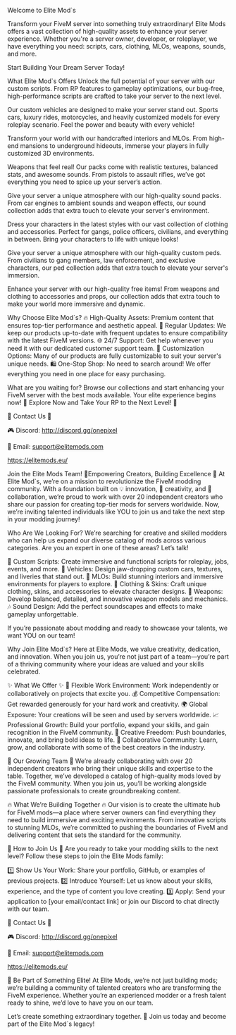 Welcome to Elite Mod`s

Transform your FiveM server into something truly extraordinary! Elite Mods offers a vast collection of high-quality assets to enhance your server experience. Whether you're a server owner, developer, or roleplayer, we have everything you need: scripts, cars, clothing, MLOs, weapons, sounds, and more.


Start Building Your Dream Server Today!


What Elite Mod`s Offers
Unlock the full potential of your server with our custom scripts. From RP features to gameplay optimizations, our bug-free, high-performance scripts are crafted to take your server to the next level.



Our custom vehicles are designed to make your server stand out. Sports cars, luxury rides, motorcycles, and heavily customized models for every roleplay scenario. Feel the power and beauty with every vehicle!



Transform your world with our handcrafted interiors and MLOs. From high-end mansions to underground hideouts, immerse your players in fully customized 3D environments.


Weapons that feel real! Our packs come with realistic textures, balanced stats, and awesome sounds. From pistols to assault rifles, we’ve got everything you need to spice up your server’s action.


Give your server a unique atmosphere with our high-quality sound packs. From car engines to ambient sounds and weapon effects, our sound collection adds that extra touch to elevate your server's environment.


Dress your characters in the latest styles with our vast collection of clothing and accessories. Perfect for gangs, police officers, civilians, and everything in between. Bring your characters to life with unique looks!


Give your server a unique atmosphere with our high-quality custom peds. From civilians to gang members, law enforcement, and exclusive characters, our ped collection adds that extra touch to elevate your server's immersion.


Enhance your server with our high-quality free items! From weapons and clothing to accessories and props, our collection adds that extra touch to make your world more immersive and dynamic. 

 Why Choose Elite Mod`s? 
🔥 High-Quality Assets: Premium content that ensures top-tier performance and aesthetic appeal.
🔧 Regular Updates: We keep our products up-to-date with frequent updates to ensure compatibility with the latest FiveM versions.
🌐 24/7 Support: Get help whenever you need it with our dedicated customer support team.
🎨 Customization Options: Many of our products are fully customizable to suit your server's unique needs.
🛍️ One-Stop Shop: No need to search around! We offer everything you need in one place for easy purchasing.

What are you waiting for? Browse our collections and start enhancing your FiveM server with the best mods available. Your elite experience begins now!
🔮 Explore Now and Take Your RP to the Next Level! 🔮

💌 Contact Us 💌

🎮 Discord: http://discord.gg/onepixel

📧 Email: support@elitemods.com

https://elitemods.eu/









Join the Elite Mods Team! 
💎Empowering Creators, Building Excellence 💎
At Elite Mod`s, we’re on a mission to revolutionize the FiveM modding community. With a foundation built on 💡 innovation, 🎨 creativity, and 🤝 collaboration, we’re proud to work with over 20 independent creators who share our passion for creating top-tier mods for servers worldwide. Now, we’re inviting talented individuals like YOU to join us and take the next step in your modding journey!

Who Are We Looking For?
We’re searching for creative and skilled modders who can help us expand our diverse catalog of mods across various categories. Are you an expert in one of these areas? Let’s talk!

🔧 Custom Scripts: Create immersive and functional scripts for roleplay, jobs, events, and more.
🚗 Vehicles: Design jaw-dropping custom cars, textures, and liveries that stand out.
🏢 MLOs: Build stunning interiors and immersive environments for players to explore.
👗 Clothing & Skins: Craft unique clothing, skins, and accessories to elevate character designs.
🔫 Weapons: Develop balanced, detailed, and innovative weapon models and mechanics.
🎶 Sound Design: Add the perfect soundscapes and effects to make gameplay unforgettable.

If you’re passionate about modding and ready to showcase your talents, we want YOU on our team!

Why Join Elite Mod`s?
Here at Elite Mods, we value creativity, dedication, and innovation. When you join us, you’re not just part of a team—you’re part of a thriving community where your ideas are valued and your skills celebrated.

✨ What We Offer ✨
🎯 Flexible Work Environment: Work independently or collaboratively on projects that excite you.
💰 Competitive Compensation: Get rewarded generously for your hard work and creativity.
🌍 Global Exposure: Your creations will be seen and used by servers worldwide.
📈 Professional Growth: Build your portfolio, expand your skills, and gain recognition in the FiveM community.
🎨 Creative Freedom: Push boundaries, innovate, and bring bold ideas to life.
🤝 Collaborative Community: Learn, grow, and collaborate with some of the best creators in the industry.

🌌 Our Growing Team 🌌 
We’re already collaborating with over 20 independent creators who bring their unique skills and expertise to the table. Together, we’ve developed a catalog of high-quality mods loved by the FiveM community. When you join us, you’ll be working alongside passionate professionals to create groundbreaking content.

🔥 What We’re Building Together 🔥
Our vision is to create the ultimate hub for FiveM mods—a place where server owners can find everything they need to build immersive and exciting environments. From innovative scripts to stunning MLOs, we’re committed to pushing the boundaries of FiveM and delivering content that sets the standard for the community.

📩 How to Join Us 📩
Are you ready to take your modding skills to the next level? Follow these steps to join the Elite Mods family:

1️⃣ Show Us Your Work: Share your portfolio, GitHub, or examples of previous projects.
2️⃣ Introduce Yourself: Let us know about your skills, experience, and the type of content you love creating.
3️⃣ Apply: Send your application to [your email/contact link] or join our Discord to chat directly with our team.

💌 Contact Us 💌

🎮 Discord: http://discord.gg/onepixel

📧 Email: support@elitemods.com

https://elitemods.eu/

💎 Be Part of Something Elite!
At Elite Mods, we’re not just building mods; we’re building a community of talented creators who are transforming the FiveM experience. Whether you’re an experienced modder or a fresh talent ready to shine, we’d love to have you on our team.

Let’s create something extraordinary together. 💜 Join us today and become part of the Elite Mod`s legacy!
